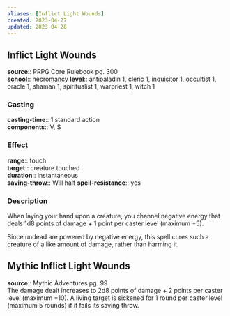 ```yaml
---
aliases: [Inflict Light Wounds]
created: 2023-04-27
updated: 2023-04-28
---
```


## Inflict Light Wounds

**source**:: PRPG Core Rulebook pg. 300  
**school**:: necromancy
**level**:: antipaladin 1, cleric 1, inquisitor 1, occultist 1, oracle 1, shaman 1, spiritualist 1, warpriest 1, witch 1

### Casting

**casting-time**:: 1 standard action  
**components**:: V, S

### Effect

**range**:: touch  
**target**:: creature touched  
**duration**:: instantaneous  
**saving-throw**:: Will half
**spell-resistance**:: yes

### Description

When laying your hand upon a creature, you channel negative energy that deals 1d8 points of damage + 1 point per caster level (maximum +5).  
  
Since undead are powered by negative energy, this spell cures such a creature of a like amount of damage, rather than harming it.

## Mythic Inflict Light Wounds

**source**:: Mythic Adventures pg. 99  
The damage dealt increases to 2d8 points of damage + 2 points per caster level (maximum +10). A living target is sickened for 1 round per caster level (maximum 5 rounds) if it fails its saving throw.
